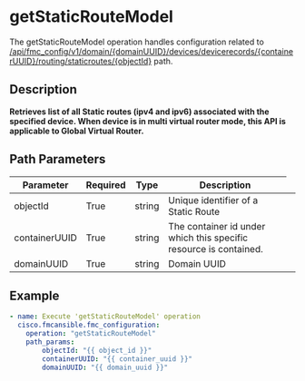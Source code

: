 # getStaticRouteModel

The getStaticRouteModel operation handles configuration related to [/api/fmc_config/v1/domain/{domainUUID}/devices/devicerecords/{containerUUID}/routing/staticroutes/{objectId}](/paths//api/fmc_config/v1/domain/{domain_uuid}/devices/devicerecords/{container_uuid}/routing/staticroutes/{object_id}.md) path.&nbsp;
## Description
**Retrieves list of all Static routes (ipv4 and ipv6) associated with the specified device. When device is in multi virtual router mode, this API is applicable to Global Virtual Router.**

## Path Parameters
| Parameter | Required | Type | Description |
| --------- | -------- | ---- | ----------- |
| objectId | True | string <td colspan=3> Unique identifier of a Static Route |
| containerUUID | True | string <td colspan=3> The container id under which this specific resource is contained. |
| domainUUID | True | string <td colspan=3> Domain UUID |

## Example
```yaml
- name: Execute 'getStaticRouteModel' operation
  cisco.fmcansible.fmc_configuration:
    operation: "getStaticRouteModel"
    path_params:
        objectId: "{{ object_id }}"
        containerUUID: "{{ container_uuid }}"
        domainUUID: "{{ domain_uuid }}"

```